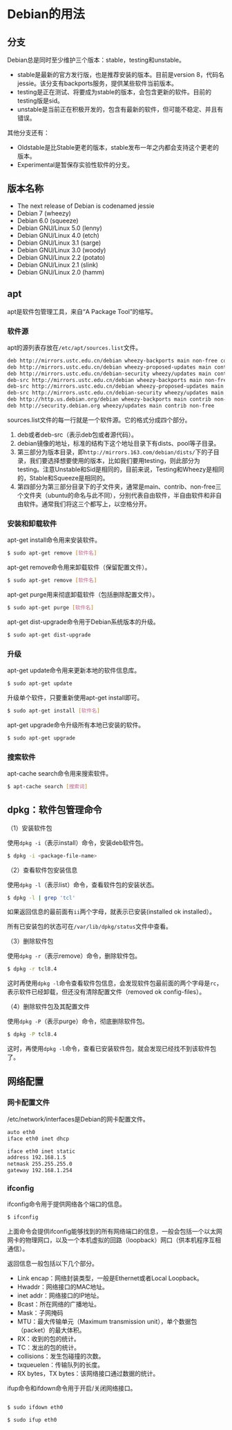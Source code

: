 # Debian的用法

## 分支

Debian总是同时至少维护三个版本：stable，testing和unstable。

- stable是最新的官方发行版，也是推荐安装的版本。目前是version 8，代码名jessie。该分支有backports服务，提供某些软件当前版本。
- testing是正在测试、将要成为stable的版本，会包含更新的软件。目前的testing版是sid。
- unstable是当前正在积极开发的，包含有最新的软件，但可能不稳定、并且有错误。

其他分支还有：

- Oldstable是比Stable更老的版本，stable发布一年之内都会支持这个更老的版本。
- Experimental是暂保存实验性软件的分支。

## 版本名称

- The next release of Debian is codenamed jessie
- Debian 7 (wheezy)
- Debian 6.0 (squeeze)
- Debian GNU/Linux 5.0 (lenny)
- Debian GNU/Linux 4.0 (etch)
- Debian GNU/Linux 3.1 (sarge)
- Debian GNU/Linux 3.0 (woody)
- Debian GNU/Linux 2.2 (potato)
- Debian GNU/Linux 2.1 (slink)
- Debian GNU/Linux 2.0 (hamm)

## apt

apt是软件包管理工具，来自“A Package Tool”的缩写。

### 软件源

apt的源列表存放在`/etc/apt/sources.list`文件。

```bash
deb http://mirrors.ustc.edu.cn/debian wheezy-backports main non-free contrib
deb http://mirrors.ustc.edu.cn/debian wheezy-proposed-updates main contrib non-free
deb http://mirrors.ustc.edu.cn/debian-security wheezy/updates main contrib non-free
deb-src http://mirrors.ustc.edu.cn/debian wheezy-backports main non-free contrib
deb-src http://mirrors.ustc.edu.cn/debian wheezy-proposed-updates main contrib non-free
deb-src http://mirrors.ustc.edu.cn/debian-security wheezy/updates main contrib non-free
deb http://http.us.debian.org/debian wheezy-backports main contrib non-free
deb http://security.debian.org wheezy/updates main contrib non-free
```

sources.list文件的每一行就是一个软件源。它的格式分成四个部分。

1. deb或者deb-src（表示deb包或者源代码）。
2. debian镜像的地址，标准的结构下这个地址目录下有dists、pool等子目录。
3. 第三部分为版本目录，即`http://mirrors.163.com/debian/dists/`下的子目录，我们要选择想要使用的版本，比如我们要用testing，则此部分为testing。注意Unstable和Sid是相同的，目前来说，Testing和Wheezy是相同的，Stable和Squeeze是相同的。
4. 第四部分为第三部分目录下的子文件夹，通常是main、contrib、non-free三个文件夹（ubuntu的命名与此不同），分别代表自由软件，半自由软件和非自由软件。通常我们将这三个都写上，以空格分开。

### 安装和卸载软件

apt-get install命令用来安装软件。

```bash
$ sudo apt-get remove [软件名]
```

apt-get remove命令用来卸载软件（保留配置文件）。

```bash
$ sudo apt-get remove [软件名]
```

apt-get purge用来彻底卸载软件（包括删除配置文件）。

```bash
$ sudo apt-get purge [软件名]
```

apt-get dist-upgrade命令用于Debian系统版本的升级。

```bash
$ sudo apt-get dist-upgrade
```

### 升级

apt-get update命令用来更新本地的软件信息库。

```bash
$ sudo apt-get update
```

升级单个软件，只要重新使用apt-get install即可。

```bash
$ sudo apt-get install [软件名] 
```

apt-get upgrade命令升级所有本地已安装的软件。

```bash
$ sudo apt-get upgrade 
```

### 搜索软件

apt-cache search命令用来搜索软件。

```bash
$ apt-cache search [搜索词] 
```

## dpkg：软件包管理命令

（1）安装软件包

使用`dpkg -i`（表示install）命令，安装deb软件包。

```bash
$ dpkg -i <package-file-name>
```

（2）查看软件包安装信息

使用`dpkg -l`（表示list）命令，查看软件包的安装状态。

```bash
$ dpkg -l | grep 'tcl'
```

如果返回信息的最前面有`ii`两个字母，就表示已安装(installed ok installed）。

所有已安装包的状态可在`/var/lib/dpkg/status`文件中查看。

（3）删除软件包

使用`dpkg -r`（表示remove）命令，删除软件包。

```bash
$ dpkg -r tcl8.4 
```

这时再使用`dpkg -l`命令查看软件包信息，会发现软件包最前面的两个字母是`rc`，表示软件已经卸载，但还没有清除配置文件（removed ok config-files）。

（4）删除软件包及其配置文件

使用`dpkg -P`（表示purge）命令，彻底删除软件包。

```bash
$ dpkg -P tcl8.4 
```

这时，再使用`dpkg -l`命令，查看已安装软件包，就会发现已经找不到该软件包了。

## 网络配置

### 网卡配置文件

/etc/network/interfaces是Debian的网卡配置文件。 

```bash
auto eth0
iface eth0 inet dhcp
```

```bash
iface eth0 inet static
address 192.168.1.5
netmask 255.255.255.0
gateway 192.168.1.254
```

### ifconfig

ifconfig命令用于提供网络各个端口的信息。

```bash
$ ifconfig
```

上面命令会提供ifconfig能够找到的所有网络端口的信息，一般会包括一个以太网网卡的物理网口，以及一个本机虚拟的回路（loopback）网口（供本机程序互相通信）。

返回信息一般包括以下几个部分。

- Link encap：网络封装类型，一般是Ethernet或者Local Loopback。
- Hwaddr：网络接口的MAC地址。
- inet addr：网络接口的IP地址。
- Bcast：所在网络的广播地址。
- Mask：子网掩码
- MTU：最大传输单元（Maximum transmission unit），单个数据包（packet）的最大体积。
- RX：收到的包的统计。
- TC：发出的包的统计。
- collisions：发生包碰撞的次数。
- txqueuelen：传输队列的长度。
- RX bytes，TX bytes：该网络接口通过数据的统计。

ifup命令和ifdown命令用于开启/关闭网络接口。

```bash

$ sudo ifdown eth0

$ sudo ifup eth0

```
